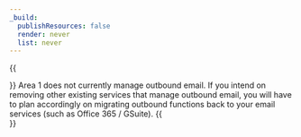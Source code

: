```yaml
---
_build:
  publishResources: false
  render: never
  list: never
---
```


{{<Aside type="note" header="Note">}}
Area 1 does not currently manage outbound email. If you intend on removing other existing services that manage outbound email, you will have to plan accordingly on migrating outbound functions back to your email services (such as Office 365 / GSuite).
{{</Aside>}} 